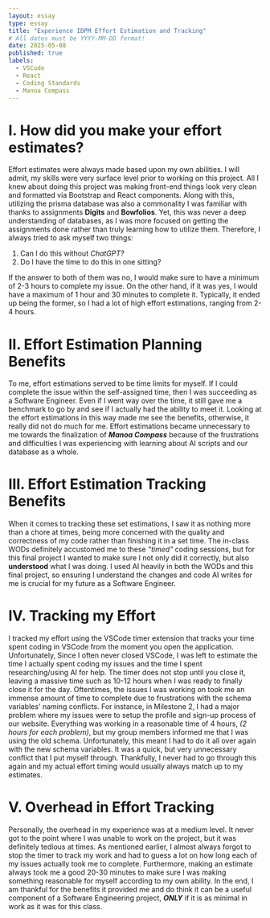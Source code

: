 ```yaml
---
layout: essay
type: essay
title: "Experience IDPM Effort Estimation and Tracking"
# All dates must be YYYY-MM-DD format!
date: 2025-05-08
published: true
labels:
  - VSCode
  - React
  - Coding Standards
  - Manoa Compass
---
```





# I. How did you make your effort estimates?
Effort estimates were always made based upon my own abilities. I will admit, my skills were very surface level prior to working on this project. All I knew about doing this project was making front-end things look very clean and formatted via Bootstrap and React components. Along with this, utilizing the prisma database was also a commonality I was familiar with thanks to assignments <strong>Digits</strong> and <strong>Bowfolios</strong>. Yet, this was never a deep understanding of databases, as I was more focused on getting the assignments done rather than truly learning how to utilize them. Therefore, I always tried to ask myself two things: <br>
1. Can I do this without <i>ChatGPT?</i>
2. Do I have the time to do this in one sitting?

If the answer to both of them was no, I would make sure to have a minimum of 2-3 hours to complete my issue. On the other hand, if it was yes, I would have a maximum of 1 hour and 30 minutes to complete it. Typically, it ended up being the former, so I had a lot of high effort estimations, ranging from 2-4 hours.


# II. Effort Estimation Planning Benefits
To me, effort estimations served to be time limits for myself. If I could complete the issue within the self-assigned time, then I was succeeding as a Software Engineer. Even if I went way over the time, it still gave me a benchmark to go by and see if I actually had the ability to meet it. Looking at the effort estimations in this way made me see the benefits, otherwise, it really did not do much for me. Effort estimations became unnecessary to me towards the finalization of <strong><i>Manoa Compass</i></strong> because of the frustrations and difficulties I was experiencing with learning about AI scripts and our database as a whole.

# III. Effort Estimation Tracking Benefits
When it comes to tracking these set estimations, I saw it as nothing more than a chore at times, being more concerned with the quality and correctness of my code rather than finishing it in a set time. The in-class WODs definitely accustomed me to these <i>"timed"</i> coding sessions, but for this final project I wanted to make sure I not only did it correctly, but also <b>understood</b> what I was doing. I used AI heavily in both the WODs and this final project, so ensuring I understand the changes and code AI writes for me is crucial for my future as a Software Engineer. 


# IV. Tracking my Effort
I tracked my effort using the VSCode timer extension that tracks your time spent coding in VSCode from the moment you open the application. Unfortunately, Since I often never closed VSCode, I was left to estimate the time I actually spent coding my issues and the time I spent researching/using AI for help. The timer does not stop until you close it, leaving a massive time such as 10-12 hours when I was ready to finally close it for the day. Oftentimes, the issues I was working on took me an immense amount of time to complete due to frustrations with the schema variables' naming conflicts. For instance, in Milestone 2, I had a major problem where my issues were to setup the profile and sign-up process of our website. Everything was working in a reasonable time of 4 hours, <i>(2 hours for each problem)</i>, but my group members informed me that I was using the old schema. Unfortunately, this meant I had to do it all over again with the new schema variables. It was a quick, but very unnecessary conflict that I put myself through. Thankfully, I never had to go through this again and my actual effort timing would usually always match up to my estimates. 


# V. Overhead in Effort Tracking
Personally, the overhead in my experience was at a medium level. It never got to the point where I was unable to work on the project, but it was definitely tedious at times. As mentioned earlier, I almost always forgot to stop the timer to track my work and had to guess a lot on how long each of my issues actually took me to complete. Furthermore, making an estimate always took me a good 20-30 minutes to make sure I was making something reasonable for myself according to my own ability. In the end, I am thankful for the benefits it provided me and do think it can be a useful component of a Software Engineering project, <strong><i>ONLY</i></strong> if it is as minimal in work as it was for this class.



